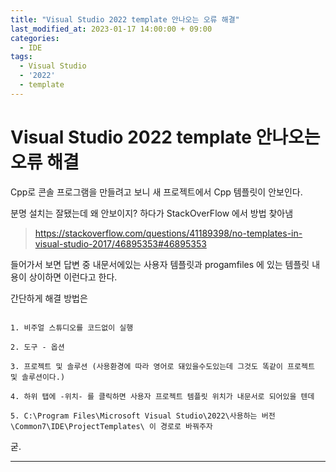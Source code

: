 ```yaml
---
title: "Visual Studio 2022 template 안나오는 오류 해결"
last_modified_at: 2023-01-17 14:00:00 + 09:00
categories:
  - IDE
tags:
  - Visual Studio
  - '2022'
  - template
---
```


Visual Studio 2022 template 안나오는 오류 해결
===


Cpp로 콘솔 프로그램을 만들려고 보니 새 프로젝트에서 Cpp 템플릿이 안보인다.

분명 설치는 잘됐는데 왜 안보이지? 하다가 StackOverFlow 에서 방법 찾아냄

> https://stackoverflow.com/questions/41189398/no-templates-in-visual-studio-2017/46895353#46895353

들어가서 보면 답변 중 내문서에있는 사용자 템플릿과 progamfiles 에 있는 템플릿 내용이 상이하면 이런다고 한다.

간단하게 해결 방법은

```

1. 비주얼 스튜디오를 코드없이 실행

2. 도구 - 옵션

3. 프로젝트 및 솔루션 (사용환경에 따라 영어로 돼있을수도있는데 그것도 똑같이 프로젝트 및 솔루션이다.)

4. 하위 탭에 -위치- 를 클릭하면 사용자 프로젝트 템플릿 위치가 내문서로 되어있을 텐데

5. C:\Program Files\Microsoft Visual Studio\2022\사용하는 버전\Common7\IDE\ProjectTemplates\ 이 경로로 바꿔주자

```


굳.



***






<!--

주석 위치

-->




